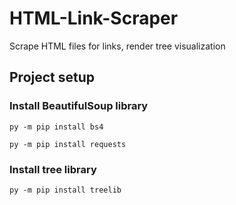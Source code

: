 # HTML-Link-Scraper
Scrape HTML files for links, render tree visualization 

## Project setup

### Install BeautifulSoup library
```
py -m pip install bs4
```
```
py -m pip install requests
```

### Install tree library
```
py -m pip install treelib
```
